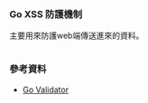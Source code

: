 ### Go XSS 防護機制
   主要用來防護web端傳送進來的資料。

```
```


### 參考資料
* [Go Validator](https://github.com/thedevsaddam/govalidator)
